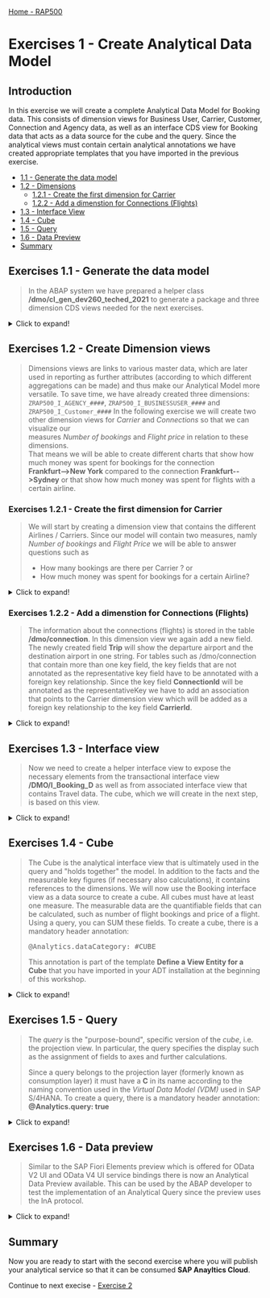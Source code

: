 
[Home - RAP500](../../README.md#exercises)
  
# Exercises 1 - Create Analytical Data Model

## Introduction

In this exercise we will create a complete Analytical Data Model for Booking data. This consists of dimension views for Business User, Carrier, Customer, Connection and Agency data, as well as an interface CDS view for Booking data that acts as a data source for the cube and the query.
Since the analytical views must contain certain analytical annotations we have created appropriate templates that you have imported in the previous exercise.

- [1.1 - Generate the data model](README.md#exercises-11---Generate-the-data-model)
- [1.2 - Dimensions](README.md#exercises-12---create-dimension-views)  
   - [1.2.1 - Create the first dimension for Carrier](README.md#exercises-121---create-the-first-dimension-for-carrier)    
   - [1.2.2 - Add a dimenstion for Connections (Flights)](README.md#exercises-122---add-a-dimenstion-for-connections-flights)  
 - [1.3 - Interface View](README.md#exercises-13---interface-view)
 - [1.4 - Cube](README.md#exercises-14---cube)  
 - [1.5 - Query](README.md#exercises-15---query)  
 - [1.6 - Data Preview](README.md#exercises-16---data-preview)
 - [Summary](README.md#exercises/ex1#summary)   

## Exercises 1.1 - Generate the data model  

> In the ABAP system we have prepared a helper class **/dmo/cl_gen_dev260_teched_2021** to generate a package and three dimension CDS views needed for the next exercises.

<details>
  <summary>Click to expand!</summary>
  
1. Select the **Open ABAP Development Object** icon or press **Ctrl+Shift+A**.

    ![open](images/helperclass_00_new.png)
  

2. In the Open ABAP Development Object dialogue enter **/dmo/cl_gen_dev260_teched_2021** as search string and press **OK**. 

    ![search class](images/1010.png) 

3. The class **/dmo/cl_gen_dev260_teched_2021** is displayed in a new tab. Save and activate the class.
  
    ![find class](images/1005.png)
    
4. Press **F9** to run the ABAP class as a console application. As a result, you will see a success message in the Console. Please note down your group ID `####` and copy the name of the newly created package `ZRAP500_####`.

    ![run class](images/1325.png) 

5. Right click on the folder **Favorite Packages** and select **Add Package...**. 

    ![add favorits](images/1330.png)
    
6. Enter the name of your package `ZRAP500_####` and press **OK**.

7. Go to your package `ZRAP500_####` in the Project Explorer (where `####` is your group ID) and press **F5** to refresh the project explorer. It should now contain the generated objects.
    
8. You can preview the data from a database table or a CDS view by choosing the relevant objects in the Project Explorer and pressing **F8**.

  - Core Data Services > Data Definitions:  `ZRAP500_I_AGENCY_####`, `ZRAP500_I_Customer_####` and `ZRAP500_I_Businessuser_####`

  ![review](images/1340.png)
  
</details>

## Exercises 1.2 - Create Dimension views 

> Dimensions views are links to various master data, which are later used in reporting as further attributes (according to which different aggregations can be made) and thus make our Analytical Model more versatile. 
> To save time, we have already created three dimensions: `ZRAP500_I_AGENCY_####`, `ZRAP500_I_BUSINESSUSER_####` and `ZRAP500_I_Customer_####`
> In the following exercise we will create two other dimension views for *Carrier* and *Connections* so that we can visualize our  
> measures *Number of bookings*  and *Flight price* in relation to these dimensions.  
> That means we will be able to create different charts that show how much money was spent for bookings for the connection  
> **Frankfurt-->New York** compared to the connection **Frankfurt-->Sydney** or that show how much money was spent for flights with a certain airline.  


### Exercises 1.2.1 - Create the first dimension for Carrier

> We will start by creating a dimension view that contains the different Airlines / Carriers. Since our model will contain two measures, namly *Number of bookings* and *Flight Price* we will be able to answer questions such as 
> - How many bookings are there per Carrier ? or 
> - How much money was spent for bookings for a certain Airline? 

<details>
<summary>Click to expand!</summary>  

1. Under **Core Data Services** right-click **Data Definitions** and choose **New Data Definition**.

    ![RightClick](images/1345.png)
    
2. Enter the following values  

   - *Name*: **ZRAP500_I_Carrier_####**  
   - *Description*:  **Dimension for Carrier**  
   - *Referenced Object*: **/dmo/carrier**  
   
   and click **Next**.

   Please note:  
   By selecting a table or another CDS view as *Referenced object* the wizard will use this object as a data source for the new CDS view and it will automatically add all fields into the DDL source code and it will also create camelCase aliases if needed.

     ![new dimension](images/1040.png)
     
3. Choose a transport request and press **Next**.   

   Do **NOT** press Finish, because otherwise the wizard will not provide us the option to choose a specific template but would choose the template that you have used the last time.

    ![select transport](images/1050.png)

4. In the *Define New Entity Definition* dialogue choose the template **Define a View Entity for a Dimension** and press **Finish**.  

   Please note:  
   The *Define a View Entity for a Dimension* template is one of the new Data Defintion templates that you have imported in the first part of this exercise. This template contains certain annotations which will be explained below that are mandatory for dimension views. 

    ![view for dimension](images/1060.png)
    
5. You now have to edit the dimension view.  
Here you can use code completion to add the values for the annotations <pre>@ObjectModel.representativeKey</pre> and <pre>@ObjectModel.text.element</pre> that are needed for our dimension view. 

   ![edit in ADT](images/1070.png) 

6. Click on **'representativeKey'**, delete the placeholder **representativKey** so that you get an empty string **''** , press *CTRL+Space* and choose **CarrierId** 
   
   ![edit in ADT](images/1080.png) 
   
7. Click on **textElement**, delete the placeholder string **textElement**, ** press *CTRL+Space* and choose **Name**.
    
   ![edit in ADT](images/1090.png)  
   
8. we will need just these three field:

  <pre>
      Key carrier_id    as CarrierId,
      name          as Name,
      currency_code as CurrencyCode
  </pre>
  
You can remove all other fields which are automatically generated in this dimension.
       
9. Save and activate the dimension.
   
   ![edit in ADT](images/1100.png)  

> **Coding explained**  
> | Code | Explanation |
> | ------------- | ---------- |
> | @Metadata.ignorePropagatedAnnotations: true | We ignore annotations from tables and base views, because we want to completely control/override the annotations here. |
> | @Analytics.dataCategory | We define this CDS view as a dimension. |
> | @Analytics.internalName: #LOCAL | [Create UUIDs as identifier](https://help.sap.com/viewer/cc0c305d2fab47bd808adcad3ca7ee9d/1809.000/en-US/c2dd92fb83784c4a87e16e66abeeacbd.html) for the generated artifacts  so that adding @ObjectModel.foreignKey.association or @ObjectModel.text.association will not change the identifier.  |
>| @ObjectModel.representativeKey: 'CarrierId' | We define **CarrierID** as the representative key to be able to refer to it using @ObjectModel.foreignKey.association in the Cube that we will create later |
> |  @ObjectModel.text.element: ['Name'] | Using this annotation we specify that the attribute **Name**, contains the text element for a given CarrierId. |  


Your final code should look like following:
#### ZRAP500_I_Carrier_####
   
   <details open><summary>Source code ZRAP500_I_Carrier_####</summary>
     
   <p>
   <pre>

@AccessControl.authorizationCheck: #CHECK
@EndUserText.label: 'Dimension for Carrier'
@Metadata.ignorePropagatedAnnotations: true

@Analytics.dataCategory: #DIMENSION
@Analytics.internalName: #LOCAL
@ObjectModel.representativeKey: 'CarrierId'

define view entity ZRAP500_I_Carrier_####
  as select from /dmo/carrier
{
      @ObjectModel.text.element: ['Name']
  key carrier_id    as CarrierId,
      name          as Name,
      currency_code as CurrencyCode
}

   </pre>

   </p>
   </details>


[^Top of page](README.md)  

</details>


### Exercises 1.2.2 - Add a dimenstion for Connections (Flights)

> The information about the connections (flights) is stored in the table **/dmo/connection**. In this dimension view we again add a new field. The newly created field **Trip** will show the departure airport and the destination airport in one string. 
> For tables such as /dmo/connection that contain more than one key field, the key fields that are not annotated as the representative key field have to be annotated with a foreign key relationship.
> Since the key field **ConnectionId** will be annotated as the representativeKey we have to add an association that points to the Carrier dimension view which will be added as a foreign key relationship to the key field **CarrierId**.

<details>
  <summary>Click to expand!</summary>  

1. Right click on the folder **Data Defintions --> New Data Definition**.    
2. Enter the following values and press **Next**

   - *Name*: **ZRAP500_I_Connection_####**
   - *Description*: **Dimension for Connections**
   - *Referenced Object*: **/dmo/connection**

3. Select a transport request and press **Next**
4. Select again the template **Define a View Entity for Dimension** and press **Finish**   

5. Specify the value `ConnectionId` for the annotation `@ObjectModel.representativeKey`. You can use again code completion to select the field.

6. Add a new field **Trip** which will later be specified as the text element for the key field **ConnectionId**.
    
    `concat(airport_from_id, concat(' -> ', airport_to_id)) as Trip `

7. For the key field **CarrierId** do the following:  

   i. Delete the annotation `@ObjectModel.text.element: ['textElement']`   
   ii. Add the following annotation  
   
    <pre> @ObjectModel.foreignKey.association: '_Carrier' </pre>

8. For the second key field **ConnectionId** add the following annotation `@ObjectModel.text.element: ['Trip']`. 

   > For this example we only have to add a comprehensible text for the second key field.

9. Add an association **_Carrier**

   <pre> 
   association [1] to ZRAP500_I_Carrier_#### as _Carrier on $projection.CarrierId = _Carrier.CarrierId
   </pre>  
   
   and expose it in the field list by adding
   
   <pre> _Carrier </pre>.
  
   
10. Save and activate the dimension view.
    
Your final code should look like the following:
#### ZRAP500_I_Connection_####

   <details open><summary>Source code ZRAP500_I_Connection_####</summary>
   <p>
   <pre>

@AccessControl.authorizationCheck: #CHECK
@EndUserText.label: 'Dimension for Connections'
@Metadata.ignorePropagatedAnnotations: true

@Analytics.dataCategory: #DIMENSION
@Analytics.internalName: #LOCAL
@ObjectModel.representativeKey: 'ConnectionId'

define view entity ZRAP500_I_CONNECTION_#### as select from /dmo/connection 
association [1] to ZRAP500_I_Carrier_#### as _Carrier on $projection.CarrierId = _Carrier.CarrierId{    
    @ObjectModel.foreignKey.association: '_Carrier'
    key carrier_id as CarrierId,
    @ObjectModel.text.element: ['Trip']
    key connection_id as ConnectionId,
    airport_from_id as AirportFromId,
    airport_to_id as AirportToId,
    concat(airport_from_id, concat('->', airport_to_id)) as Trip,
    departure_time as DepartureTime,
    arrival_time as ArrivalTime,
    distance as Distance,
    distance_unit as DistanceUnit,
    _Carrier
}
   </pre>

   </p>
   </details>

[^Top of page](README.md)  

</details>


## Exercises 1.3 - Interface view

> Now we need to create a helper interface view to expose the necessary elements from the transactional interface view **/DMO/I_Booking_D** as well as from associated interface view that contains Travel data. The cube, which we will create in the next step, is based on this view.
   
<details>
  <summary>Click to expand!</summary>   

1. Right click on the folder **Data Defintions --> New Data Definition**.    
2. Enter the following values and press **Next**

   - *Name*: **ZRAP500_I_BOOKING_####**
   - *Description*: **Interface view**
   - *Referenced Object*: **/dmo/I_BOOKING_D**
   
   ![inteface](images/1420.png)

3. Select a transport request and press **Next**.

   ![next](images/1425.png)
   
4. Choose **Define View Entity** as template and click **Finish**.

   ![template](images/1430.png)
   
5. Add the following annotation to the field **FlightPrice** 
   
    <pre>  @Semantics.amount.currencyCode: 'CurrencyCode' </pre>

6. Add the following fields to the booking view to add the associated travel data 
  
   <pre>
      _Travel.AgencyID           as AgencyID,
      _Travel.TravelID           as TravelID,
      _Travel.LocalLastChangedBy as ChangedBy,     
    </pre> 
      
  ![interface](images/1415.png)
      
7. Save and activate the dimension view.
    
Your final code should look like the following:
#### ZRAP500_I_BOOKING_####

   <details open><summary>Source code ZRAP500_I_BOOKING_####</summary>
   <p>
   <pre>

@AbapCatalog.viewEnhancementCategory: [#NONE]
@AccessControl.authorizationCheck: #CHECK
@EndUserText.label: 'Interface view'
@Metadata.ignorePropagatedAnnotations: true
@ObjectModel.usageType:{
    serviceQuality: #X,
    sizeCategory: #S,
    dataClass: #MIXED
}
define view entity ZRAP500_I_BOOKING_#### as select from /DMO/I_Booking_D {
    key BookingUUID,
    TravelUUID,
    BookingID,
    _Travel.AgencyID           as AgencyID,
    _Travel.TravelID           as TravelID,
    _Travel.LocalLastChangedBy as ChangedBy,
    BookingDate,
    CustomerID,
    AirlineID,
    ConnectionID,
    FlightDate,
    @Semantics.amount.currencyCode: 'CurrencyCode'
    FlightPrice,
    CurrencyCode,
    BookingStatus,
    LocalLastChangedAt,
    /* Associations */
    _BookingStatus,
    _BookingSupplement,
    _Carrier,
    _Connection,
    _Customer,
    _Travel
}
   </pre>

   </p>
   </details>
</details>
      

## Exercises 1.4 - Cube

> The Cube is the analytical interface view that is ultimately used in the query and "holds together" the model. In addition to the facts and the measurable key figures (if necessary also calculations), it contains references to the dimensions.
> We will now use the Booking interface view as a data source to create a cube. All cubes must have at least one measure. The measurable data are the quantifiable fields that can be calculated, such as number of flight bookings and price of a flight. Using a query, you can SUM these fields. To create a cube, there is a mandatory header annotation:
>  
> <pre>@Analytics.dataCategory: #CUBE </pre>
>  
> This annotation is part of the template **Define a View Entity for a Cube** that you have imported in your ADT installation at the beginning of this workshop.  

<details>
  <summary>Click to expand!</summary>

1. Right click **Data Definition** and choose **New Data Definition**.

2. Enter the following values and press **Next**

   - *Name*: **ZRAP500_I_BookingCube_####**
   - *Description*: **Booking Cube**
   - *Referenced Object*: **ZRAP500_I_Booking_####** (The booking interface view)

    ![new cube](images/1270.png)

3. Choose a transport request and then choose **Define a View Entity for a Cube** and click **Finish**.

    ![template cube](images/1101.png)

4. Add the following associations

    <pre>
    association [0..1] to ZRAP500_I_Customer_####   as _Customer   on  $projection.CustomerID = _Customer.CustomerId  
    association [0..1] to ZRAP500_I_Carrier_####    as _Carrier    on  $projection.AirlineID = _Carrier.CarrierId  
    association [0..1] to ZRAP500_I_Connection_#### as _Connection on  $projection.AirlineID    = _Connection.CarrierId  
                                                                  and $projection.ConnectionId = _Connection.ConnectionId  
    association [0..1] to ZRAP500_I_AGENCY_####    as _Agency     on  $projection.AgencyID = _Agency.AgencyId  
    association [0..1] to ZRAP500_I_BUSINESSUSER_#### as _BusinessUser on  $projection.ChangedBy = _BusinessUser.UserID
    </pre>

5. Add the annotation `@Semantics.amount.currencyCode: 'CurrencyCode'` to the field **Flight Price** that points to the field `CurrencyCode`.

6.  We also have to add the following entries to the field list
  
    <pre>       
      _Customer.CountryCode as CustomerCountry,
      _Customer.City        as CustomerCity,
      _Connection.Trip      as Trip,      
    </pre>    
    
    and we have to publish the following associations by adding them to the field list as well.
    
    <pre>    
      /* Associations */
      _Customer._Country    as _CustomerCountry,
      _Agency,
      _BusinessUser
    </pre>  
    

7. In the created cube we define foreignKey associatons via **_Customer**, **_Carrier**, **_Connection**, **_Agency**, **_CustomerCountry** and **_BusinessUser** to be able to fetch and expose informations in the cube and in the query.

     - Add the annotation **@ObjectModel.foreignKey.association: '_Customer'** to the field **CustomerID**  
     - Add the annotation **@ObjectModel.foreignKey.association: '_Carrier'** to the field **AirlineID**  
     - Add the annotation **@ObjectModel.foreignKey.association: '_Connection'** to the field **ConnectionID** 
     - Add the annotation **@ObjectModel.foreignKey.association: '_Agency'** to the field **AgencyID** 
     - Add the annotation **@ObjectModel.foreignKey.association: '_BusinessUser'** to the field **ChangedBy**
     - Add the annotation **@ObjectModel.foreignKey.association: '_CustomerCountry'** to the field **CustomerCountry**

8. We now add Measures to our cube. 

   We add a field **TotalOfBookings**

   <pre>
      @EndUserText.label: 'Total of Bookings'
      @Aggregation.default: #SUM
      1                     as TotalOfBookings,
   </pre>
   
   > 1 is a generic counter that counts the aggregated rows. The sum of 1's is the count of **TotalOfBookings**.
   
   and the field **Flight Price** which is annotated as follows
   
   <pre>
      @Aggregation.default: #SUM
      FlightPrice,
   </pre>
    
9. Save and activate the cube.

10. Your final code should be look like follows:

    ![cube ADT](images/1110.png)
    



#### ZRAP500_I_BookingCube_#### 


<details open><summary>Source code ZRAP500_I_BookingCube_####</summary> 
   <p>
   <pre>

   
@AccessControl.authorizationCheck: #CHECK
@EndUserText.label: 'Booking Cube'
@Metadata.ignorePropagatedAnnotations: true

@Analytics.dataCategory: #CUBE
@Analytics.internalName: #LOCAL


define view entity ZRAP500_I_BookingCube_#### as select from ZRAP500_I_BOOKING_####

  association [0..1] to ZRAP500_I_CUSTOMER_####     as _Customer     on  $projection.CustomerID = _Customer.CustomerId 
  
  association [0..1] to ZRAP500_I_Carrier_####      as _Carrier      on  $projection.AirlineID = _Carrier.CarrierId
  
  association [0..1] to ZRAP500_I_Connection_####  as _Connection   on  $projection.AirlineID    = _Connection.CarrierId
                                                                     and $projection.ConnectionID = _Connection.ConnectionId
                                                                     
  association [0..1] to ZRAP500_I_AGENCY_####      as _Agency       on  $projection.AgencyID = _Agency.AgencyId

  association [0..1] to ZRAP500_I_BUSINESSUSER_#### as _BusinessUser on  $projection.ChangedBy = _BusinessUser.UserID

{
  key TravelID,
  key BookingID,

      BookingDate,
      @ObjectModel.foreignKey.association: '_Customer'
      CustomerID,
      @ObjectModel.foreignKey.association: '_Carrier'
      AirlineID,
      @ObjectModel.foreignKey.association: '_Connection'
      ConnectionID,
      FlightDate,
      CurrencyCode,
      @ObjectModel.foreignKey.association: '_Agency'
      AgencyID,

      @ObjectModel.foreignKey.association: '_CustomerCountry'
      _Customer.CountryCode as CustomerCountry,
      _Customer.City        as CustomerCity,
      _Connection.Trip      as Trip,

      @ObjectModel.foreignKey.association: '_BusinessUser'
      ChangedBy,

      /* Measures */

      @EndUserText.label: 'Total of Bookings'
      @Aggregation.default: #SUM
      1                     as TotalOfBookings,

      @Semantics.amount.currencyCode: 'CurrencyCode'
      @Aggregation.default: #SUM
      FlightPrice,


      /* Associations */
      _Carrier,
      _Connection,
      _Customer,

      _Agency,
      _Customer._Country    as _CustomerCountry,
      _BusinessUser
}
   </pre>

   </p>
   </details>
   
[^Top of page](README.md)  

</details>

## Exercises 1.5 - Query

> The *query* is the "purpose-bound", specific version of the *cube*, i.e. the projection view. In particular, the query specifies the display such as the assignment of fields to axes and further calculations.  
> 
> Since a query belongs to the projection layer (formerly known as consumption layer) it must have a **C** in its name according to the naming convention used in the *Virtual Data Model (VDM)* used in SAP S/4HANA. To create a query, there is a mandatory header annotation: **@Analytics.query: true** 

<details>
  <summary>Click to expand!</summary>

Again you can use a template that you have imported at the beginning of this workshop.

1. Right click **Data Definition** and choose **New Data Definition**.

2. Enter the following values and press **Next**

   - *Name*: **ZRAP500_C_BookingQuery_####**
   - *Description*: **Query for Booking**
   - *Referenced Object*: **ZRAP500_I_BookingCube_####**

    ![new query](images/1120.png)

3. Choose a transport request and then press **Next**

4. In the following dialogue choose **Define a View Entity for Query** and click **Finish**.

    ![template query](images/1130.png)

5. Edit the code of your query and add the annotation **@AnalyticsDetails.query.axis** to all properties except the two measures FlightPrice and TotalOfBookings. All fields beside the field **CustomerCountry** get the annotation **@AnalyticsDetails.query.axis: #ROWS**, whereas the field **CustomerCountry** gets the annotation **@AnalyticsDetails.query.axis: #COLUMNS**.  
  
6. We add a currency conversion to the field FlightPrice to be able to compare all flight prices in a single currency.    

   <pre>
      @Semantics.amount.currencyCode: 'CurrencyCode'
      currency_conversion (
      amount => FlightPrice,
      source_currency => CurrencyCode,
      target_currency => cast( 'EUR' as abap.cuky( 5 ) ) ,
      exchange_rate_date => cast ('20200101' as abap.dats),
      exchange_rate_type => 'M'
      ) as FlightPrice 
   </pre>
   
7. Remove all associations and the Field **LocalLastChangedAt**.

8. Save and activate the query.

    ![ADTquery](images/1131.png)


> Please note:  
> Using the template the mandatory annotation **@Analytics.query: true** for query is set automatically.  
> With the annotation **@AnalyticsDetails.query.axis:<VALUE>**, the elements of the view can be positioned on multiple axes: Rows, Columns and Free. The elements can be directly annotated with their axis. All measures (elements which can be aggregated) need to be on the same axis. The annotation of the first measure will therefore be used for all measures of the query. If **@AnalyticsDetails.query.axis:<VALUE>** is not found, the system positions the measures on the columns.
        
Your final code should look like the following:
#### ZRAP500_C_BOOKINGQUERY_####
   <details open><summary>Source code ZRAP500_C_BOOKINGQUERY_####</summary>
   <p>
   <pre>
   
@AccessControl.authorizationCheck: #CHECK
@EndUserText.label: 'Query for Booking'


@Analytics.query: true

define view entity ZRAP500_C_BOOKINGQUERY_#### as select from ZRAP500_I_BookingCube_#### {
      @AnalyticsDetails.query.axis: #ROWS
    key TravelID,
      @AnalyticsDetails.query.axis: #ROWS
  key BookingID,
      @AnalyticsDetails.query.axis: #ROWS
      BookingDate,
      @AnalyticsDetails.query.axis: #ROWS
      CustomerID,
      @AnalyticsDetails.query.axis: #ROWS
      AirlineID,
      @AnalyticsDetails.query.axis: #ROWS
      ConnectionID,
      @AnalyticsDetails.query.axis: #ROWS
      FlightDate,
      @AnalyticsDetails.query.axis: #ROWS
      CurrencyCode,
      @AnalyticsDetails.query.axis: #ROWS
      AgencyID,
      @AnalyticsDetails.query.axis: #COLUMNS
      CustomerCountry,
      @AnalyticsDetails.query.axis: #ROWS
      CustomerCity,
      @AnalyticsDetails.query.axis: #ROWS
      Trip,
      @AnalyticsDetails.query.axis: #ROWS
      ChangedBy,
    
      TotalOfBookings,
      @Semantics.amount.currencyCode: 'CurrencyCode'
      currency_conversion (
      amount => FlightPrice,
      source_currency => CurrencyCode,
      target_currency => cast( 'EUR' as abap.cuky( 5 ) ) ,
      exchange_rate_date => cast ('20200101' as abap.dats),
      exchange_rate_type => 'M'
      ) as FlightPrice
}
   </pre>

   </p>
   </details>

[^Top of page](README.md)  

</details>

## Exercises 1.6 - Data preview

> Similar to the SAP Fiori Elements preview which is offered for OData V2 UI and OData V4 UI service bindings there is now an Analytical Data Preview available. This can be used by the ABAP developer to test the implementation of an Analytical Query since the preview uses the InA protocol.

<details>
  <summary>Click to expand!</summary>
  
Now that we have created the query it is possible to use a data preview to test our implementation.

1. Navigate to the folder **Data Definition** 
2. Right click on the query **ZRAP500_C_BOOKINGQUERY_####** and select **Open with --> Data Preview**

   ![RightClick](images/1155.png)

3. A new browser tab will open and you might have to authenticate using the credentials of your SAP BTP ABAP environment system.

   ![Authenticate](images/0090.png)

4. You can see the data that has been retrieved using the InA-Protocol. Please note that the measures are grouped by the **Country/Region Key**. 


   ![Data Preview](images/1159.png)

[^Top of page](README.md)  

</details>


## Summary  

Now you are ready to start with the second exercise where you will publish your analytical service so that it can be consumed **SAP Anayltics Cloud**.

Continue to next execise - [Exercise 2](../ex2/README.md)
